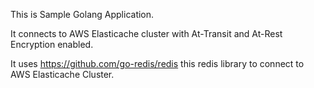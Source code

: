 This is Sample Golang Application.

It connects to AWS Elasticache cluster with At-Transit and At-Rest Encryption enabled.

It uses https://github.com/go-redis/redis this redis library to connect to AWS Elasticache Cluster.
